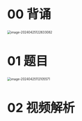 # 00 背诵

<img src="https://cvp.oss-cn-shanghai.aliyuncs.com/picgo/202404251226188.png" alt="image-20240425122633082" style="zoom:50%;" />



# 01 题目

<img src="https://cvp.oss-cn-shanghai.aliyuncs.com/picgo/202404251121645.png" alt="image-20240425112105571" style="zoom:50%;" />



# 02 视频解析



